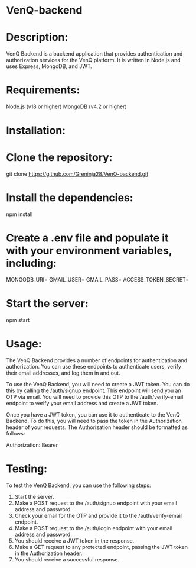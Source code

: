 # VenQ-backend

# Description: 
VenQ Backend is a backend application that provides authentication and authorization services for the VenQ platform. It is written in Node.js and uses Express, MongoDB, and JWT.

# Requirements:

Node.js (v18 or higher)
MongoDB (v4.2 or higher)

# Installation:

# Clone the repository:
git clone https://github.com/Greninja28/VenQ-backend.git

# Install the dependencies:
npm install

# Create a .env file and populate it with your environment variables, including:
MONGODB_URI=
GMAIL_USER=
GMAIL_PASS=
ACCESS_TOKEN_SECRET=

# Start the server:
npm start

# Usage:

The VenQ Backend provides a number of endpoints for authentication and authorization. You can use these endpoints to authenticate users, verify their email addresses, and log them in and out.

To use the VenQ Backend, you will need to create a JWT token. You can do this by calling the /auth/signup endpoint. This endpoint will send you an OTP via email. You will need to provide this OTP to the /auth/verify-email endpoint to verify your email address and create a JWT token.

Once you have a JWT token, you can use it to authenticate to the VenQ Backend. To do this, you will need to pass the token in the Authorization header of your requests. The Authorization header should be formatted as follows:

Authorization: Bearer <token>

# Testing:

To test the VenQ Backend, you can use the following steps:

1. Start the server.
2. Make a POST request to the /auth/signup endpoint with your email address and password.
3. Check your email for the OTP and provide it to the /auth/verify-email endpoint.
4. Make a POST request to the /auth/login endpoint with your email address and password.
5. You should receive a JWT token in the response.
6. Make a GET request to any protected endpoint, passing the JWT token in the Authorization header.
7. You should receive a successful response.
